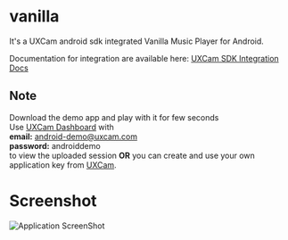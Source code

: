 vanilla
=======

It's a UXCam android sdk integrated Vanilla Music Player for Android.

Documentation for integration are available here: [UXCam SDK Integration Docs](http://uxcam.com/docs)

Note
----
Download the demo app and play with it for few seconds  
Use [UXCam Dashboard](http://dashboard.uxcam.com) with  
**email:** android-demo@uxcam.com  
**password:** androiddemo  
to view the uploaded session **OR** you can create and use your own application key from [UXCam](http://uxcam.com).

Screenshot
===========
![Application ScreenShot](https://raw.github.com/uxcam-android/vanilla/master/screenshot_1.png)
